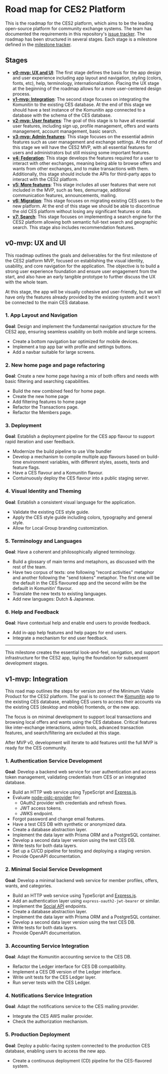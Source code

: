 # Road map for CES2 Platform

This is the roadmap for the CES2 platform, which aims to be the leading open-source platform for community exchange systems. The team has documented the requirements in this repository's [issue tracker](https://github.com/community-exchange-network/ces2/issues). The roadmap has been structured in several stages. Each stage is a milestone defined in the [milestone tracker](https://github.com/community-exchange-network/ces2/milestones).

## Stages

 - [**v0-mvp: UX and UI**](https://github.com/community-exchange-network/ces2/milestone/2): The first stage defines the basis for the app design and user experience including app layout and navigation, styling (colors, fonts, etc), help, terminology, internationalization. Placing the UX stage at the beginning of the roadmap allows for a more user-centered design process.
 - [**v1-mvp: Integration**](https://github.com/community-exchange-network/ces2/milestone/1): The second stage focuses on integrating the Komunitin to the existing CES database. At the end of this stage we should have a test instance of the Komunitin app connected to a database with the schema of the CES database.
 - [**v2-mvp: User features**](https://github.com/community-exchange-network/ces2/milestone/3): The goal of this stage is to have all essential user features, including sign up, profile management, offers and wants management, account management, basic search.
 - [**v3-mvp: Admin features**](https://github.com/community-exchange-network/ces2/milestone/4): This stage focuses on the essential admin features such as user management and exchange settings. At the end of this stage we will have the CES2 MVP, with all essential features for users and administrators but still missing some important features.
 - [**v4: Federation**](https://github.com/community-exchange-network/ces2/milestone/5): This stage develops the features required for a user to interact with other exchanges, meaning being able to browse offers and wants from other exchanges, and to make transactions with them. Additionally, this stage should include the APIs for third-party apps to interact with the CES2 platform.
 - [**v5: More features**](https://github.com/community-exchange-network/ces2/milestone/6): This stage includes all user features that were not included in the MVP, such as fees, demurrage, additional communication features, announcements, mailing.
 - [**v6: Migration**](https://github.com/community-exchange-network/ces2/milestone/7): This stage focuses on migrating existing CES users to the new platform. At the end of this stage we should be able to discontinue the old CES platform without losing any significant features or data.
 - [**v7: Search**](https://github.com/community-exchange-network/ces2/milestone/8): This stage focuses on implementing a search engine for the CES2 platform allowing both semantic full-text search and geographic search. This stage also includes recommendation features.

## v0-mvp: UX and UI

This roadmap outlines the goals and deliverables for the first milestone of the CES2 platform MVP, focused on establishing the visual identity, usability, and core navigation for the application. The objective is to build a strong user experience foundation and ensure user engagement from the start, and also have an early tangible prototype to further discuss the UX with the whole team.

At this stage, the app will be visually cohesive and user-friendly, but we will have only the features already provided by the existing system and it won't be connected to the main CES database.

### 1. App Layout and Navigation

**Goal**: Design and implement the fundamental navigation structure for the CES2 app, ensuring seamless usability on both mobile and large screens.

* Create a bottom navigation bar optimized for mobile devices.
* Implement a top app bar with profile and settings buttons.
* Add a navbar suitable for large screens.

### 2. New home page and page refactoring

**Goal**: Create a new home page having a mix of both offers and needs with basic filtering and searching capabilities.

* Build the new combined feed for home page.
* Create the new home page
* Add filtering features to home page
* Refactor the Transactions page.
* Refactor the Members page.

### 3. Deployment

**Goal**: Establish a deployment pipeline for the CES app flavour to support rapid iteration and user feedback.

* Modernize the build pipeline to use Vite bundler
* Develop a mechanism to compile multiple app flavours based on build-time environment variables, with different styles, assets, texts and feature flags.
* Have a CES flavour and a Komunitin flavour.
* Contuinuously deploy the CES flavour into a public staging server.

### 4. Visual Identity and Theming

**Goal**: Establish a consistent visual language for the application.

* Validate the existing CES style guide.
* Apply the CES style guide including colors, typography and general style.
* Allow for Local Group branding customization.

### 5. Terminology and Languages

**Goal**: Have a coherent and philosophically aligned terminology.

* Build a glossary of main terms and metaphors, as discussed with the rest of the team.
* Have two corpus of texts: one following "record activities" metaphor and another following the "send tokens" metaphor. The first one will be the default in the CES flavoured app and the second willm be the defauilt in Komunitin' flavour.
* Translate the new texts to existing languages.
* Add new languages: Dutch & Japanese.

### 6. Help and Feedback

**Goal**: Have contextual help and enable end users to provide feedback.

* Add in-app help features and help pages for end users.
* Integrate a mechanism for end user feedback.
---

This milestone creates the essential look-and-feel, navigation, and support infrastructure for the CES2 app, laying the foundation for subsequent development stages.

## v1-mvp: Integration

This road map outlines the steps for version zero of the Minimum Viable Product for the CES2 platform. The goal is to connect the [Komunitin](https://docs.komunitin.org/) app to the existing CES database, enabling CES users to access their accounts via the existing CES (desktop and mobile) frontends, or the new app.

The focus is on minimal development to support local transactions and browsing local offers and wants using the CES database. Critical features like inter-exchange interactions, admin tools, advanced transaction features, and search/filtering are excluded at this stage.

After MVP v0, development will iterate to add features until the full MVP is ready for the CES community.

### 1. Authentication Service Development

**Goal**: Develop a backend web service for user authentication and access token management, validating credentials from CES or an integrated database.

* Build an HTTP web service using TypeScript and [Express.js](http://Express.js).
* Evaluate [node-oidc-provider](https://github.com/panva/node-oidc-provider) for:
  * OAuth2 provider with credentials and refresh flows.
  * JWT access tokens.
  * JWKS endpoint.
* Forgot password and change email features.
* Have a test CES DB with synthetic or anonymized data.
* Create a database abstraction layer.
* Implement the data layer with Prisma ORM and a PostgreSQL container.
* Develop a second data layer version using the test CES DB.
* Write tests for both data layers.
* Set up a CI/CD pipeline for testing and deploying a staging version.
* Provide OpenAPI documentation.

### 2. Minimal Social Service Development

**Goal**: Develop a minimal backend web service for member profiles, offers, wants, and categories.

* Build an HTTP web service using TypeScript and [Express.js](http://Express.js).
* Add an authentication layer using `express-oauth2-jwt-bearer` or similar.
* Implement the [Social API](https://petstore.swagger.io/?url=https://raw.githubusercontent.com/komunitin/komunitin-api/refs/heads/master/social/openapi.yaml) endpoints.
* Create a database abstraction layer.
* Implement the data layer with Prisma ORM and a PostgreSQL container.
* Develop a second data layer version using the test CES DB.
* Write tests for both data layers.
* Provide OpenAPI documentation.

### 3. Accounting Service Integration

**Goal**: Adapt the Komunitin accounting service to the CES DB.

* Refactor the Ledger interface for CES DB compatibility.
* Implement a CES DB version of the Ledger interface.
* Write unit tests for the CES Ledger layer.
* Run server tests with the CES Ledger.

### 4. Notifications Service Integration

**Goal**: Adapt the notifications service to the CES mailing provider.

* Integrate the CES AWS mailer provider.
* Check the authorization mechanism.

### 5. Production Deployment

**Goal**: Deploy a public-facing system connected to the production CES database, enabling users to access the new app.

* Create a continuous deployment (CD) pipeline for the CES-flavored system.
